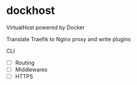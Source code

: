 # dockhost
VirtualHost powered by Docker

Translate Traefik to Nginx proxy and write plugins

CLI 

- [ ] Routing 
- [ ] Middlewares
- [ ] HTTPS

